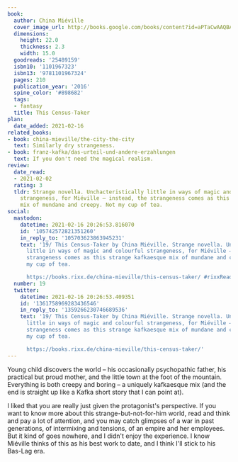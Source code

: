 ```yaml
---
book:
  author: China Miéville
  cover_image_url: http://books.google.com/books/content?id=aPTaCwAAQBAJ&printsec=frontcover&img=1&zoom=1&source=gbs_api
  dimensions:
    height: 22.0
    thickness: 2.3
    width: 15.0
  goodreads: '25489159'
  isbn10: '1101967323'
  isbn13: '9781101967324'
  pages: 210
  publication_year: '2016'
  spine_color: '#898682'
  tags:
  - fantasy
  title: This Census-Taker
plan:
  date_added: 2021-02-16
related_books:
- book: china-mieville/the-city-the-city
  text: Similarly dry strangeness.
- book: franz-kafka/das-urteil-und-andere-erzahlungen
  text: If you don't need the magical realism.
review:
  date_read:
  - 2021-02-02
  rating: 3
  tldr: Strange novella. Unchacteristically little in ways of magic and colourful
    strangeness, for Miéville – instead, the strangeness comes as this strange kafkaesque
    mix of mundane and creepy. Not my cup of tea.
social:
  mastodon:
    datetime: 2021-02-16 20:26:53.816070
    id: '105742572821351260'
    in_reply_to: '105703623863945231'
    text: '19/ This Census-Taker by China Miéville. Strange novella. Unchacteristically
      little in ways of magic and colourful strangeness, for Miéville – instead, the
      strangeness comes as this strange kafkaesque mix of mundane and creepy. Not
      my cup of tea.

      https://books.rixx.de/china-mieville/this-census-taker/ #rixxReads'
  number: 19
  twitter:
    datetime: 2021-02-16 20:26:53.409351
    id: '1361758969283436546'
    in_reply_to: '1359266230746689536'
    text: '19/ This Census-Taker by China Miéville. Strange novella. Unchacteristically
      little in ways of magic and colourful strangeness, for Miéville – instead, the
      strangeness comes as this strange kafkaesque mix of mundane and creepy. Not
      my cup of tea.

      https://books.rixx.de/china-mieville/this-census-taker/'
---
```


Young child discovers the world – his occasionally psychopathic father, his practical but proud mother, and the little
town at the foot of the mountain. Everything is both creepy and boring – a uniquely kafkaesque mix (and the end is
straight up like a Kafka short story that I can point at).

I liked that you are really just given the protagonist's perspective. If you want to know more about this
strange-but-not-for-him world, read and think and pay a lot of attention, and you may catch glimpses of a war in past
generations, of intermixing and tensions, of an empire and her employees. But it kind of goes nowhere, and I didn't
enjoy the experience. I know Miéville thinks of this as his best work to date, and I think I'll stick to his Bas-Lag
era.

